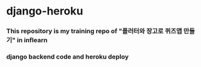 # django-heroku
### This repository is my training repo of "플러터와 장고로 퀴즈앱 만들기" in inflearn
### django backend code and heroku deploy
